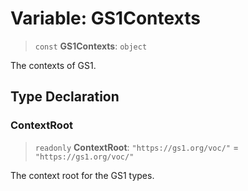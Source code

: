 # Variable: GS1Contexts

> `const` **GS1Contexts**: `object`

The contexts of GS1.

## Type Declaration

### ContextRoot

> `readonly` **ContextRoot**: `"https://gs1.org/voc/"` = `"https://gs1.org/voc/"`

The context root for the GS1 types.
